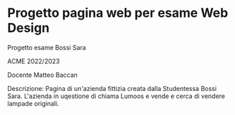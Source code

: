 # Progetto pagina web per esame Web Design
Progetto esame Bossi Sara

ACME 2022/2023

Docente Matteo Baccan

Descrizione:
Pagina di un'azienda fittizia creata dalla Studentessa Bossi Sara. L'azienda in uqestione di chiama Lumoos e vende e cerca di vendere lampade originali.
